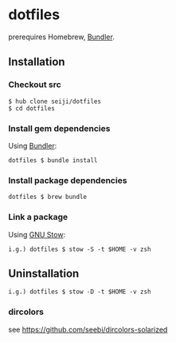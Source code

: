 dotfiles
========

prerequires Homebrew, [Bundler](http://bundler.io/).

Installation
------------

### Checkout src

    $ hub clone seiji/dotfiles
    $ cd dotfiles

### Install gem dependencies

Using [Bundler](http://bundler.io/):

    dotfiles $ bundle install

### Install package dependencies

    dotfiles $ brew bundle

### Link a package

Using [GNU Stow](http://www.gnu.org/software/stow/):

    i.g.) dotfiles $ stow -S -t $HOME -v zsh

Uninstallation
--------------

    i.g.) dotfiles $ stow -D -t $HOME -v zsh

### dircolors

see https://github.com/seebi/dircolors-solarized
